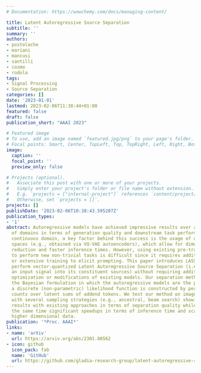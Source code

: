 ```yaml
---
# Documentation: https://wowchemy.com/docs/managing-content/

title: Latent Autoregressive Source Separation
subtitle: ''
summary: ''
authors:
- postolache
- mariani
- mancusi
- santilli
- cosmo
- rodola
tags:
- Signal Processing
- Source Separation
categories: []
date: '2023-01-01'
lastmod: 2023-02-06T11:38:44+01:00
featured: false
draft: false
publication_short: "AAAI 2023"

# Featured image
# To use, add an image named `featured.jpg/png` to your page's folder.
# Focal points: Smart, Center, TopLeft, Top, TopRight, Left, Right, BottomLeft, Bottom, BottomRight.
image:
  caption: ''
  focal_point: ''
  preview_only: false

# Projects (optional).
#   Associate this post with one or more of your projects.
#   Simply enter your project's folder or file name without extension.
#   E.g. `projects = ["internal-project"]` references `content/project/deep-learning/index.md`.
#   Otherwise, set `projects = []`.
projects: []
publishDate: '2023-02-06T10:38:43.595207Z'
publication_types:
- '1'
abstract: Autoregressive models have achieved impressive results over a wide range
  of domains in terms of generation quality and downstream task performance. In the
  continuous domain, a key factor behind this success is the usage of quantized latent
  spaces (e.g., obtained via VQ-VAE autoencoders), which allow for dimensionality
  reduction and faster inference times. However, using existing pre-trained models
  to perform new non-trivial tasks is difficult since it requires additional fine-tuning
  or extensive training to elicit prompting. This paper introduces LASS as a way to
  perform vector-quantized Latent Autoregressive Source Separation (i.e., de-mixing
  an input signal into its constituent sources) without requiring additional gradient-based
  optimization or modifications of existing models. Our separation method relies on
  the Bayesian formulation in which the autoregressive models are the priors, and
  a discrete (non-parametric) likelihood function is constructed by performing frequency
  counts over latent sums of addend tokens. We test our method on images and audio
  with several sampling strategies (e.g., ancestral, beam search) showing competitive
  results with existing approaches in terms of separation quality while offering at
  the same time significant speedups in terms of inference time and scalability to
  higher dimensional data.
publication: '*Proc. AAAI*'
links:
- name: 'arXiv'
  url: https://arxiv.org/abs/2301.08562
- icon: github
  icon_pack: fab
  name: 'GitHub'
  url: https://github.com/gladia-research-group/latent-autoregressive-source-separation
---
```

